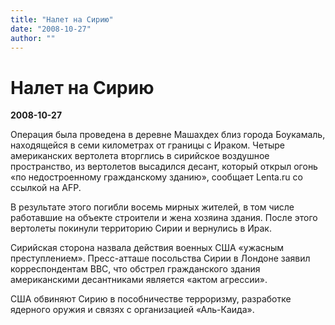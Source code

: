 ```yaml
---
title: "Налет на Сирию"
date: "2008-10-27"
author: ""
---
```


# Налет на Сирию

**2008-10-27** 

Операция была проведена в деревне Машахдех близ города Боукамаль, находящейся в семи километрах от границы с Ираком. Четыре американских вертолета вторглись в сирийское воздушное пространство, из вертолетов высадился десант, который открыл огонь «по недостроенному гражданскому зданию», сообщает Lenta.ru со ссылкой на AFP.

В результате этого погибли восемь мирных жителей, в том числе работавшие на объекте строители и жена хозяина здания. После этого вертолеты покинули территорию Сирии и вернулись в Ирак.

Сирийская сторона назвала действия военных США «ужасным преступлением». Пресс-атташе посольства Сирии в Лондоне заявил корреспондентам BBC, что обстрел гражданского здания американскими десантниками является «актом агрессии».

США обвиняют Сирию в пособничестве терроризму, разработке ядерного оружия и связях с организацией «Аль-Каида».